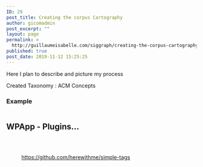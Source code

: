 ```yaml
---
ID: 29
post_title: Creating the corpus Cartography
author: gicomadmin
post_excerpt: ""
layout: page
permalink: >
  http://guillaumeisabelle.com/siggraph/creating-the-corpus-cartography/
published: true
post_date: 2019-11-12 15:25:25
---
```

<!-- wp:paragraph -->

Here I plan to describe and picture my process

<!-- /wp:paragraph -->

<!-- wp:paragraph -->

Created Taxonomy : ACM Concepts 

<!-- /wp:paragraph -->

<!-- wp:heading {"level":3} -->

### Example

<!-- /wp:heading -->

<!-- wp:image {"id":49} --><figure class="wp-block-image">

<img src="http://guillaumeisabelle.com/siggraph/wp-content/uploads/sites/25/2019/11/image-2.png" alt="" class="wp-image-49" /></figure> <!-- /wp:image -->

<!-- wp:heading -->

## WPApp - Plugins...

<!-- /wp:heading -->

<!-- wp:image {"id":42} --><figure class="wp-block-image">

<img src="http://guillaumeisabelle.com/siggraph/wp-content/uploads/sites/25/2019/11/image-967x1024.png" alt="" class="wp-image-42" /></figure> <!-- /wp:image -->

<!-- wp:image {"id":44} --><figure class="wp-block-image">

<img src="http://guillaumeisabelle.com/siggraph/wp-content/uploads/sites/25/2019/11/image-1-1020x1024.png" alt="" class="wp-image-44" /></figure> <!-- /wp:image -->

<!-- wp:image {"id":52} --><figure class="wp-block-image">

<img src="http://guillaumeisabelle.com/siggraph/wp-content/uploads/sites/25/2019/11/image-3-848x1024.png" alt="" class="wp-image-52" /><figcaption>https://github.com/herewithme/simple-tags</figcaption></figure> <!-- /wp:image -->